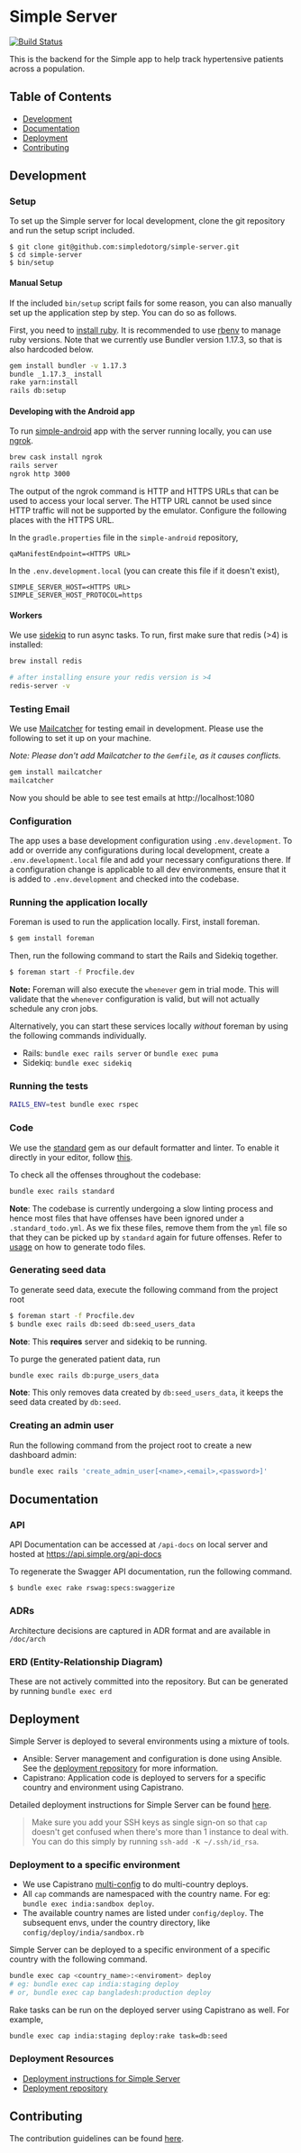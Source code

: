 # Simple Server

[![Build Status](https://semaphoreci.com/api/v1/resolvetosavelives/simple-server/branches/master/badge.svg)](https://semaphoreci.com/resolvetosavelives/simple-server)

This is the backend for the Simple app to help track hypertensive patients across a population.

## Table of Contents

* [Development](#development)
* [Documentation](#documentation)
* [Deployment](#deployment)
* [Contributing](#contributing)

## Development

### Setup

To set up the Simple server for local development, clone the git repository and
run the setup script included.

```
$ git clone git@github.com:simpledotorg/simple-server.git
$ cd simple-server
$ bin/setup
```

#### Manual Setup

If the included `bin/setup` script fails for some reason, you can also manually
set up the application step by step. You can do so as follows.

First, you need to [install
ruby](https://www.ruby-lang.org/en/documentation/installation). It is
recommended to use [rbenv](https://github.com/rbenv/rbenv) to manage ruby
versions. Note that we currently use Bundler version 1.17.3, so that is also hardcoded below.

```bash
gem install bundler -v 1.17.3
bundle _1.17.3_ install
rake yarn:install
rails db:setup
```

#### Developing with the Android app

To run [simple-android](https://github.com/simpledotorg/simple-android/) app with the server running locally, you can
use [ngrok](https://ngrok.com).

```bash
brew cask install ngrok
rails server
ngrok http 3000
```

The output of the ngrok command is HTTP and HTTPS URLs that can be used to access your local server. The HTTP URL cannot
be used since HTTP traffic will not be supported by the emulator. Configure the following places with the HTTPS URL.

In the `gradle.properties` file in the `simple-android` repository,
```
qaManifestEndpoint=<HTTPS URL>
```

In the `.env.development.local` (you can create this file if it doesn't exist),
```
SIMPLE_SERVER_HOST=<HTTPS URL>
SIMPLE_SERVER_HOST_PROTOCOL=https
```

#### Workers

We use [sidekiq](https://github.com/mperham/sidekiq) to run async tasks. To run, first make sure that redis (>4) is installed:

```bash
brew install redis

# after installing ensure your redis version is >4
redis-server -v
```

### Testing Email

We use [Mailcatcher](https://mailcatcher.me/) for testing email in development. Please use the
following to set it up on your machine.

_Note: Please don't add Mailcatcher to the `Gemfile`, as it causes conflicts._

```bash
gem install mailcatcher
mailcatcher
```

Now you should be able to see test emails at http://localhost:1080

### Configuration

The app uses a base development configuration using `.env.development`. To add or override any configurations during
local development, create a `.env.development.local` file and add your necessary configurations there. If a
configuration change is applicable to all dev environments, ensure that it is added to `.env.development` and checked
into the codebase.

### Running the application locally

Foreman is used to run the application locally. First, install foreman.

```bash
$ gem install foreman
```

Then, run the following command to start the Rails and Sidekiq together.

```bash
$ foreman start -f Procfile.dev
```

**Note:** Foreman will also execute the `whenever` gem in trial mode. This will validate that the `whenever`
configuration is valid, but will not actually schedule any cron jobs.

Alternatively, you can start these services locally _without_ foreman by using the following commands individually.

* Rails: `bundle exec rails server` or `bundle exec puma`
* Sidekiq: `bundle exec sidekiq`

### Running the tests

```bash
RAILS_ENV=test bundle exec rspec
```

### Code

We use the [standard](https://github.com/testdouble/standard#how-do-i-run-standard-in-my-editor) gem as our default formatter and linter. To enable it directly in your editor, follow [this](https://github.com/testdouble/standard#how-do-i-run-standard-in-my-editor).

To check all the offenses throughout the codebase:

```bash
bundle exec rails standard
```
**Note**: The codebase is currently undergoing a slow linting process and hence most files that have offenses have been ignored under a `.standard_todo.yml`. As we fix these files, remove them from the `yml` file so that they can be picked up by `standard` again for future offenses. Refer to [usage](https://github.com/testdouble/standard#usage) on how to generate todo files.


### Generating seed data

To generate seed data, execute the following command from the project root

```bash
$ foreman start -f Procfile.dev
$ bundle exec rails db:seed db:seed_users_data
```
**Note**: This **requires** server and sidekiq to be running.

To purge the generated patient data, run

```bash
bundle exec rails db:purge_users_data
```

**Note**: This only removes data created by `db:seed_users_data`, it keeps the seed data created by `db:seed`.

### Creating an admin user

Run the following command from the project root to create a new dashboard admin:
```bash
bundle exec rails 'create_admin_user[<name>,<email>,<password>]'
```

## Documentation

### API

API Documentation can be accessed at `/api-docs` on local server and hosted at https://api.simple.org/api-docs

To regenerate the Swagger API documentation, run the following command.

```
$ bundle exec rake rswag:specs:swaggerize
```

### ADRs

Architecture decisions are captured in ADR format and are available in `/doc/arch`

### ERD (Entity-Relationship Diagram)

These are not actively committed into the repository. But can be generated by running `bundle exec erd`


## Deployment

Simple Server is deployed to several environments using a mixture of tools.

* Ansible: Server management and configuration is done using Ansible. See the [deployment repository](https://github.com/simpledotorg/deployment/tree/master/ansible)
  for more information.
* Capistrano: Application code is deployed to servers for a specific country and environment using Capistrano.

Detailed deployment instructions for Simple Server can be found [here](doc/deployment.md).

> Make sure you add your SSH keys as single sign-on so that `cap` doesn't get confused when there's more than 1 instance
> to deal with. You can do this simply by running `ssh-add -K ~/.ssh/id_rsa`.

### Deployment to a specific environment

* We use Capistrano [multi-config](https://github.com/railsware/capistrano-multiconfig) to do multi-country deploys.
* All `cap` commands are namespaced with the country name. For eg: `bundle exec india:sandbox deploy`.
* The available country names are listed under `config/deploy`. The subsequent envs, under the country directory, like
  `config/deploy/india/sandbox.rb`

Simple Server can be deployed to a specific environment of a specific country with the following command.

```bash
bundle exec cap <country_name>:<enviroment> deploy
# eg: bundle exec cap india:staging deploy
# or, bundle exec cap bangladesh:production deploy
```

Rake tasks can be run on the deployed server using Capistrano as well. For example,

```bash
bundle exec cap india:staging deploy:rake task=db:seed
```

### Deployment Resources

* [Deployment instructions for Simple Server](doc/deployment.md)
* [Deployment repository](https://github.com/simpledotorg/deployment)

## Contributing

The contribution guidelines can be found [here](doc/contributing.md).
